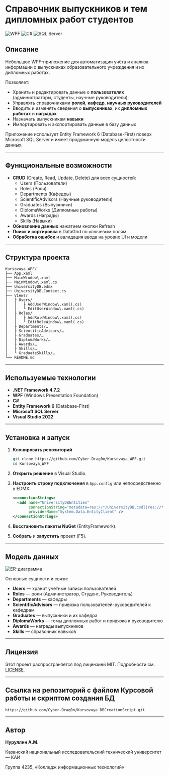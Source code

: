# Справочник выпускников и тем дипломных работ студентов

![WPF](https://img.shields.io/badge/Technology-WPF-brightgreen) ![C#](https://img.shields.io/badge/Language-C%23-blue) ![SQL Server](https://img.shields.io/badge/Database–SQL_Server-red)

## Описание

Небольшое WPF-приложение для автоматизации учёта и анализа информации о выпускниках образовательного учреждения и их дипломных работах.  

Позволяет:
- Хранить и редактировать данные о **пользователях** (администраторы, студенты, научные руководители)
- Управлять справочниками **ролей**, **кафедр**, **научных руководителей**
- Вводить и изменять сведения о **выпускниках**, их **дипломных работах** и **наградах**
- Назначать выпускникам **навыки**
- Импортировать и экспортировать данные в базу данных

Приложение использует Entity Framework 6 (Database-First) поверх Microsoft SQL Server и имеет продуманную модель целостности данных.

---

## Функциональные возможности

- **CRUD** (Create, Read, Update, Delete) для всех сущностей:
  - Users (Пользователи)
  - Roles (Роли)
  - Departments (Кафедры)
  - ScientificAdvisors (Научные руководители)
  - Graduates (Выпускники)
  - DiplomaWorks (Дипломные работы)
  - Awards (Награды)
  - Skills (Навыки)
- **Обновление данных** нажатием кнопки Refresh
- **Поиск и сортировка** в DataGrid по ключевым полям
- **Обработка ошибок** и валидация ввода на уровне UI и модели

---

## Структура проекта

```text
Kursovaya_WPF/
├── App.xaml
├── MainWindow\.xaml
├── MainWindow\.xaml.cs
├── UniversityDB.edmx
├── UniversityDB.Context.cs
├── Views/
│   ├ Users/
│   │   ├ AddUserWindow\.xaml(.cs)
│   │   └ EditUserWindow\.xaml(.cs)
│   ├ Roles/
│   │   ├ AddRoleWindow\.xaml(.cs)
│   │   └ EditRoleWindow\.xaml(.cs)
│   ├ Departments/…
│   ├ ScientificAdvisors/…
│   ├ Graduates/…
│   ├ DiplomaWorks/…
│   ├ Awards/…
│   ├ Skills/…
│   └ GraduateSkills/…
└── README.md
```

---

## Используемые технологии

- **.NET Framework 4.7.2**  
- **WPF** (Windows Presentation Foundation)  
- **C#**  
- **Entity Framework 6** (Database-First)  
- **Microsoft SQL Server**  
- **Visual Studio 2022**

---

## Установка и запуск

1. **Клонировать репозиторий**  
   ```sh
   git clone https://github.com/Cyber-Drag0n/Kursovaya_WPF.git
   cd Kursovaya_WPF
   ```

2. **Открыть решение** в Visual Studio.
3. **Настроить строку подключения** в `App.config` или непосредственно в EDMX:

   ```xml
   <connectionStrings>
     <add name="UniversityDBEntities"
          connectionString="metadata=res://*/UniversityDB.csdl|res://*/UniversityDB.ssdl|res://*/UniversityDB.msl;provider=System.Data.SqlClient;provider connection string=&quot;Data Source=YOUR_SERVER;Initial Catalog=UniversityDB;Integrated Security=True;MultipleActiveResultSets=True;&quot;"
          providerName="System.Data.EntityClient" />
   </connectionStrings>
   ```
4. **Восстановить пакеты NuGet** (EntityFramework).
5. **Собрать** и **запустить** проект (F5).

---

## Модель данных

![ER-диаграмма](https://github.com/user-attachments/assets/b105bc51-1efd-478f-866e-392a5d5e9904)

Основные сущности и связи:

* **Users** — хранит учётные записи пользователей
* **Roles** — роли (Администратор, Студент, Руководитель)
* **Departments** — кафедры
* **ScientificAdvisors** — привязка пользователей-руководителей к кафедрам
* **Graduates** — выпускники и их кафедра
* **DiplomaWorks** — темы дипломных работ и привязка к руководителю
* **Awards** — награды выпускников
* **Skills** — справочник навыков

---

## Лицензия

Этот проект распространяется под лицензией MIT. Подробности см. [LICENSE](LICENSE).

---

## Ссылка на репозиторий с файлом Курсовой работы и скриптом создания БД

```text
https://github.com/Cyber-Drag0n/Kursovaya_DBCreationScript.git
```

---

## Автор

**Нуруллин А.М.**

Казанский национальный исследовательский технический университет — КАИ

Группа 4235, «Колледж информационных технологий»
